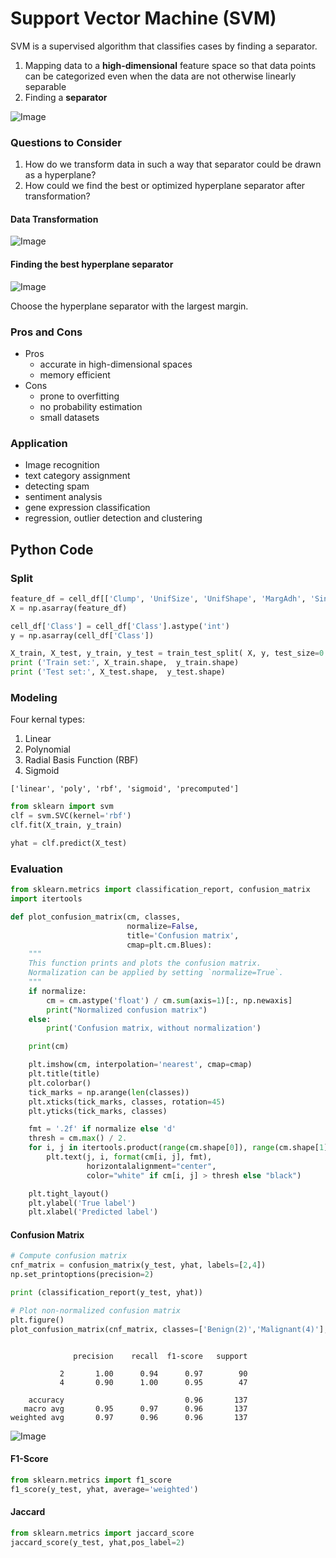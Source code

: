 # Support Vector Machine (SVM)

SVM is a supervised algorithm that classifies cases by finding a separator.

1. Mapping data to a **high-dimensional** feature space so that data points can be categorized even when the data are not otherwise linearly separable
2. Finding a **separator**

![Image](https://i.imgur.com/8Csg2cI.png)

### Questions to Consider
1. How do we transform data in such a way that separator could be drawn as a hyperplane?
2. How could we find the best or optimized hyperplane separator after transformation?

#### Data Transformation

![Image](https://i.imgur.com/l9af42q.png)

#### Finding the best hyperplane separator
![Image](https://i.imgur.com/gpprUb6.png)

Choose the hyperplane separator with the largest margin.

### Pros and Cons
+ Pros
    + accurate in high-dimensional spaces
    + memory efficient
+ Cons
    + prone to overfitting
    + no probability estimation
    + small datasets

### Application
+ Image recognition
+ text category assignment
+ detecting spam
+ sentiment analysis
+ gene expression classification
+ regression, outlier detection and clustering



## Python Code

### Split
```py
feature_df = cell_df[['Clump', 'UnifSize', 'UnifShape', 'MargAdh', 'SingEpiSize', 'BareNuc', 'BlandChrom', 'NormNucl', 'Mit']]
X = np.asarray(feature_df)

cell_df['Class'] = cell_df['Class'].astype('int')
y = np.asarray(cell_df['Class'])

X_train, X_test, y_train, y_test = train_test_split( X, y, test_size=0.2, random_state=4)
print ('Train set:', X_train.shape,  y_train.shape)
print ('Test set:', X_test.shape,  y_test.shape)
```

### Modeling
Four kernal types:

1. Linear 
2. Polynomial
3. Radial Basis Function (RBF)
4. Sigmoid

```
['linear', 'poly', 'rbf', 'sigmoid', 'precomputed']
```

```py
from sklearn import svm
clf = svm.SVC(kernel='rbf')
clf.fit(X_train, y_train) 

yhat = clf.predict(X_test)
```

### Evaluation
```py
from sklearn.metrics import classification_report, confusion_matrix
import itertools
```

```py
def plot_confusion_matrix(cm, classes,
                          normalize=False,
                          title='Confusion matrix',
                          cmap=plt.cm.Blues):
    """
    This function prints and plots the confusion matrix.
    Normalization can be applied by setting `normalize=True`.
    """
    if normalize:
        cm = cm.astype('float') / cm.sum(axis=1)[:, np.newaxis]
        print("Normalized confusion matrix")
    else:
        print('Confusion matrix, without normalization')

    print(cm)

    plt.imshow(cm, interpolation='nearest', cmap=cmap)
    plt.title(title)
    plt.colorbar()
    tick_marks = np.arange(len(classes))
    plt.xticks(tick_marks, classes, rotation=45)
    plt.yticks(tick_marks, classes)

    fmt = '.2f' if normalize else 'd'
    thresh = cm.max() / 2.
    for i, j in itertools.product(range(cm.shape[0]), range(cm.shape[1])):
        plt.text(j, i, format(cm[i, j], fmt),
                 horizontalalignment="center",
                 color="white" if cm[i, j] > thresh else "black")

    plt.tight_layout()
    plt.ylabel('True label')
    plt.xlabel('Predicted label')
```

#### Confusion Matrix
```py
# Compute confusion matrix
cnf_matrix = confusion_matrix(y_test, yhat, labels=[2,4])
np.set_printoptions(precision=2)

print (classification_report(y_test, yhat))

# Plot non-normalized confusion matrix
plt.figure()
plot_confusion_matrix(cnf_matrix, classes=['Benign(2)','Malignant(4)'],normalize= False,  title='Confusion matrix')
```
```

              precision    recall  f1-score   support

           2       1.00      0.94      0.97        90
           4       0.90      1.00      0.95        47

    accuracy                           0.96       137
   macro avg       0.95      0.97      0.96       137
weighted avg       0.97      0.96      0.96       137
```

![Image](https://i.imgur.com/8x1O1i3.png)

#### F1-Score
```py
from sklearn.metrics import f1_score
f1_score(y_test, yhat, average='weighted') 
```

#### Jaccard
```py
from sklearn.metrics import jaccard_score
jaccard_score(y_test, yhat,pos_label=2)
```